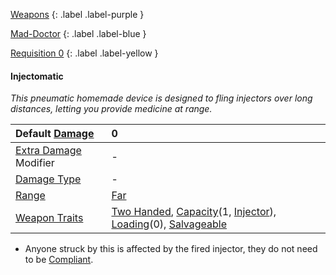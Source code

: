 [Weapons](Game/Weapons-List)
{: .label .label-purple }

[Mad-Doctor](Game/Blocks/Mad-Doctor)
{: .label .label-blue }

[Requisition 0](Game/Deployment#Requisition)
{: .label .label-yellow }

#### Injectomatic

_This pneumatic homemade device is designed to fling injectors over long distances, letting you provide medicine at range._

| Default [Damage](Core/Weapons#Damage)                     | 0                                                                                                                                                                                                          |
| :-------------------------------------------------------- | :--------------------------------------------------------------------------------------------------------------------------------------------------------------------------------------------------------- |
| [Extra Damage](Game/Core/Attacks#Extra%20Damage) Modifier | -                                                                                                                                                                                                          |
| [Damage Type](Core/Weapons#Damage%20Type)                 | -                                                                                                                                                                                                          |
| [Range](Core/Weapons#Range)                               | [Far](Game/Core/Movement#Far)                                                                                                                                                                              |
| [Weapon Traits](Core/Weapon-Traits)                       | [Two Handed](Game/Core/Blocks/Two-Handed), [Capacity](Game/Core/Blocks/Capacity)(1, [Injector](Game/Blocks/Injector)), [Loading](Game/Core/Blocks/Loading)(0), [Salvageable](Game/Core/Blocks/Salvageable) |

- Anyone struck by this is affected by the fired injector, they do not need to be [Compliant](Game/Core/Terminology#Compliant).
